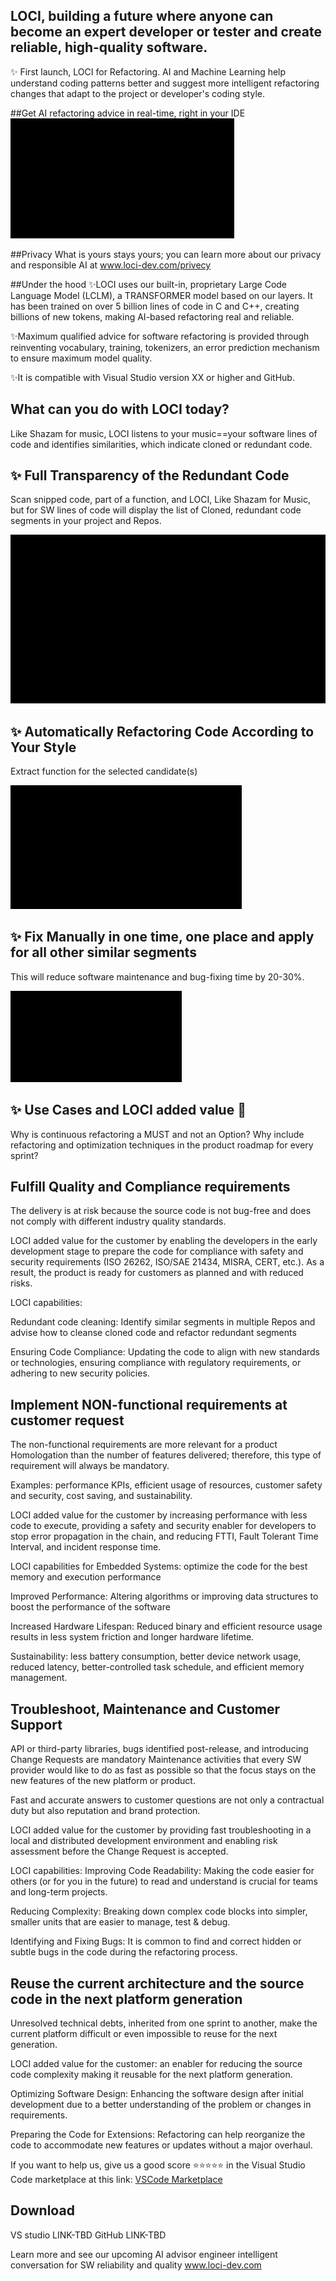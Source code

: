 ## LOCI, building a future where anyone can become an expert developer or tester and create reliable, high-quality software.
✨ First launch, LOCI for Refactoring.
AI and Machine Learning help understand coding patterns better and suggest more intelligent refactoring changes that adapt to the project or developer's coding style.

##Get AI refactoring advice in real-time, right in your IDE
![gif1](https://github.com/auroralabs-ai/loci-optimize/blob/main/1.%20Full%20transparency%20of%20redundant%20code.gif)

##Privacy
What is yours stays yours; you can learn more about our privacy and responsible AI at www.loci-dev.com/privecy

##Under the hood
✨LOCI uses our built-in, proprietary Large Code Language Model (LCLM), a TRANSFORMER model based on our layers. It has been trained on over 
5 billion lines of code in C and C++, creating billions of new tokens, making AI-based refactoring real and reliable.

✨Maximum qualified advice for software refactoring is provided through reinventing vocabulary, training, tokenizers, an error prediction mechanism to ensure maximum model quality.


✨It is compatible with Visual Studio version XX or higher and GitHub.

## What can you do with LOCI today?
Like Shazam for music, LOCI listens to your music==your software lines of code and identifies similarities, which indicate cloned or redundant code.

## ✨ Full Transparency of the Redundant Code 
Scan snipped code, part of a function, and LOCI, Like Shazam for Music, but for SW lines of code will display the list of Cloned, redundant code segments in your project and Repos.

![gif2](https://github.com/auroralabs-ai/loci-optimize/blob/main/2.%20Short-list%20redundant%20code.gif)

## ✨ Automatically Refactoring Code According to Your Style
Extract function for the selected candidate(s)

![gif3](https://github.com/auroralabs-ai/loci-optimize/blob/main/3.%20Automatically%20refactor%20redundant%20code%20according%20developer%20style.gif)

## ✨ Fix Manually in one time, one place and apply for all other similar segments
This will reduce software maintenance and bug-fixing time by 20-30%.

![gif4](https://github.com/auroralabs-ai/loci-optimize/blob/main/4.%20Fix%20manually%20similar%20segments%20(warrning%2C%20security%20warrning%2C%20bug).gif)

## ✨ Use Cases and LOCI added value 🚀
Why is continuous refactoring a MUST and not an Option? 
Why include refactoring and optimization techniques in the product roadmap for every sprint?


## Fulfill Quality and Compliance requirements 
The delivery is at risk because the source code is not bug-free and does not comply with different industry quality standards.

LOCI added value for the customer by enabling the developers in the early development stage to prepare the code for compliance with safety and security requirements (ISO 26262, ISO/SAE 21434, MISRA, CERT, etc.). 
As a result, the product is ready for customers as planned and with reduced risks.

LOCI capabilities:

Redundant code cleaning: Identify similar segments in multiple Repos and advise how to cleanse cloned code and refactor redundant segments

Ensuring Code Compliance: Updating the code to align with new standards or technologies, ensuring compliance with regulatory requirements, or adhering to new security policies.


## Implement NON-functional requirements at customer request
The non-functional requirements are more relevant for a product Homologation than the number of features delivered; therefore, this type of requirement will always be mandatory. 

Examples: performance KPIs, efficient usage of resources, customer safety and security, cost saving, and sustainability.

LOCI added value for the customer by increasing performance with less code to execute, providing a safety and security enabler for developers to stop error propagation in the chain, and reducing FTTI, Fault Tolerant Time Interval, and incident response time.

LOCI capabilities for Embedded Systems: optimize the code for the best memory and execution performance

Improved Performance: Altering algorithms or improving data structures to boost the performance of the software

Increased Hardware Lifespan: Reduced binary and efficient resource usage results in less system friction and longer hardware lifetime.

Sustainability: less battery consumption, better device network usage, reduced latency, better-controlled task schedule, and efficient memory management.


## Troubleshoot, Maintenance and Customer Support

API or third-party libraries, bugs identified post-release, and introducing Change Requests are mandatory Maintenance activities that every SW provider would like to do as fast as possible so that the focus stays on the new features of the new platform or product.

Fast and accurate answers to customer questions are not only a contractual duty but also reputation and brand protection.

LOCI added value for the customer by providing fast troubleshooting in a local and distributed development environment and enabling risk assessment before the Change Request is accepted.

LOCI capabilities:
Improving Code Readability: Making the code easier for others (or for you in the future) to read and understand is crucial for teams and long-term projects.

Reducing Complexity: Breaking down complex code blocks into simpler, smaller units that are easier to manage, test & debug.

Identifying and Fixing Bugs: It is common to find and correct hidden or subtle bugs in the code during the refactoring process.

## Reuse the current architecture and the source code in the next platform generation

Unresolved technical debts, inherited from one sprint to another, make the current platform difficult or even impossible to reuse for the next generation.

LOCI added value for the customer: an enabler for reducing the source code complexity making it reusable for the next platform generation.

Optimizing Software Design: Enhancing the software design after initial development due to a better understanding of the problem or changes in requirements.

Preparing the Code for Extensions: Refactoring can help reorganize the code to accommodate new features or updates without a major overhaul.


If you want to help us, give us a good score ⭐️⭐️⭐️⭐️⭐️ in the Visual Studio Code marketplace at this link:
[VSCode Marketplace](https://marketplace.visualstudio.com/items?itemName=DanielSanMedium.dscodegpt&ssr=false#review-details)

## Download 
VS studio LINK-TBD
GitHub LINK-TBD

Learn more and see our upcoming AI advisor engineer intelligent conversation for SW reliability and quality
www.loci-dev.com 

